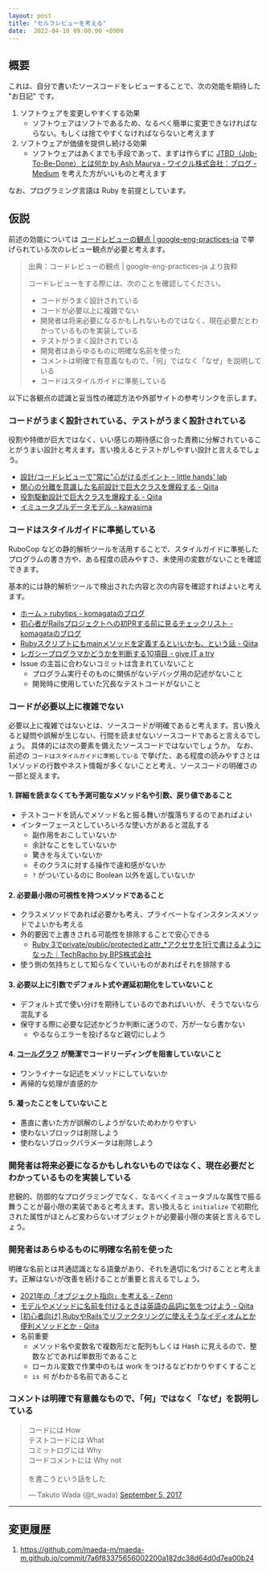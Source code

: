 ```yaml
---
layout: post
title: "セルフレビューを考える"
date:  2022-04-10 09:00:00 +0900
---
```


## 概要

これは、自分で書いたソースコードをレビューすることで、次の効能を期待した "お日記" です。

1. ソフトウェアを変更しやすくする効果
    - ソフトウェアはソフトであるため、なるべく簡単に変更できなければならない。もしくは捨てやすくなければならないと考えます
2. ソフトウェアが価値を提供し続ける効果
    - ソフトウェアはあくまでも手段であって、まずは作らずに [JTBD（Job-To-Be-Done）とは何か by Ash Maurya - ワイクル株式会社：ブログ - Medium](https://medium.com/waicrew/jtbd-job-to-be-done-%E3%81%A8%E3%81%AF%E4%BD%95%E3%81%8B-by-ash-maurya-4c1c0fed39e5) を考えた方がいいものと考えます

なお、プログラミング言語は Ruby を前提としています。

## 仮説

前述の効能については [コードレビューの観点 | google-eng-practices-ja](https://fujiharuka.github.io/google-eng-practices-ja/ja/review/reviewer/looking-for.html) で挙げられている次のレビュー観点が必要と考えます。

> 出典：コードレビューの観点 | google-eng-practices-ja より抜粋
>
> コードレビューをする際には、次のことを確認してください。
> - コードがうまく設計されている
> - コードが必要以上に複雑でない
> - 開発者は将来必要になるかもしれないものではなく、現在必要だとわかっているものを実装している
> - テストがうまく設計されている
> - 開発者はあらゆるものに明確な名前を使った
> - コメントは明確で有意義なもので、「何」ではなく「なぜ」を説明している
> - コードはスタイルガイドに準拠している

以下に各観点の認識と妥当性の確認方法や外部サイトの参考リンクを示します。

### コードがうまく設計されている、テストがうまく設計されている

役割や特徴が巨大ではなく、いい感じの期待感に合った責務に分解されていることがうまい設計と考えます。言い換えるとテストがしやすい設計と言えるでしょう。

- [設計/コードレビューで"常に"心がけるポイント - little hands' lab](https://little-hands.hatenablog.com/entry/2022/01/28/programming-principle)
- [関心の分離を意識した名前設計で巨大クラスを爆殺する - Qiita](https://qiita.com/MinoDriven/items/37599172b2cd27c38a33)
- [役割駆動設計で巨大クラスを爆殺する - Qiita](https://qiita.com/MinoDriven/items/2a378a09638e234d8614)
- [イミュータブルデータモデル - kawasima](https://scrapbox.io/kawasima/%E3%82%A4%E3%83%9F%E3%83%A5%E3%83%BC%E3%82%BF%E3%83%96%E3%83%AB%E3%83%87%E3%83%BC%E3%82%BF%E3%83%A2%E3%83%87%E3%83%AB)

### コードはスタイルガイドに準拠している

RuboCop などの静的解析ツールを活用することで、スタイルガイドに準拠したプログラムの書き方や、ある程度の読みやすさ、未使用の変数がないことを確認できます。

基本的には静的解析ツールで検出された内容と次の内容を確認すればよいと考えます。

- [ホーム > rubytips - komagataのブログ](https://docs.komagata.org/tags/rubytips/)
- [初心者がRailsプロジェクトへの初PRする前に見るチェックリスト - komagataのブログ](https://docs.komagata.org/5676)
- [Rubyスクリプトにもmainメソッドを定義するといいかも、という話 - Qiita](https://qiita.com/jnchito/items/4b4cae54170cc2f4377e)
- [レガシープログラマかどうかを判断する10項目 - give IT a try](https://blog.jnito.com/entry/20110218/1297983647)
- Issue の主旨に合わないコミットは含まれていないこと
  - プログラム実行そのものに関係がないデバッグ用の記述がないこと
  - 開発時に使用していた冗長なテストコードがないこと

### コードが必要以上に複雑でない

必要以上に複雑ではないとは、ソースコードが明確であると考えます。言い換えると疑問や誤解が生じない、行間を読ませないソースコードであると言えるでしょう。
具体的には次の要素を備えたソースコードではないでしょうか。
なお、前述の `コードはスタイルガイドに準拠している` で挙げた、ある程度の読みやすさとは1メソッドの行数やネスト情報が多くないことと考え、ソースコードの明確さの一部と捉えます。

#### 1. 詳細を読まなくても予測可能なメソッド名や引数、戻り値であること

- テストコードを読んでメソッド名と振る舞いが腹落ちするのであればよい
- インターフェースとしていろいろな使い方があると混乱する
  - 副作用をおこしていないか
  - 余計なことをしていないか
  - 驚きを与えていないか
  - そのクラスに対する操作で違和感がないか
  - `?` がついているのに Boolean 以外を返していないか

#### 2. 必要最小限の可視性を持つメソッドであること

- クラスメソッドであれば必要かも考え、プライベートなインスタンスメソッドでよいかも考える
- 外的要因で上書きされる可能性を排除することで安心できる
  - [Ruby 3でprivate/public/protectedとattr_*アクセサを1行で書けるようになった｜TechRacho by BPS株式会社](https://techracho.bpsinc.jp/hachi8833/2021_04_08/104703)
- 使う側の気持ちとして知らなくていいものがあればそれを排除する

#### 3. 必要以上に引数でデフォルト式や遅延初期化をしていないこと

- デフォルト式で使い分けを期待しているのであればいいが、そうでないなら混乱する
- 保守する際に必要な記述かどうか判断に迷うので、万が一なら書かない
  - やるならエラーを投げるなど親切にしよう

#### 4. [コールグラフ](https://i.loveruby.net/ja/rhg/cd/callgraph.html) が簡潔でコードリーディングを阻害していないこと

- ワンライナーな記述をメソッドにしていないか
- 再帰的な処理が直感的か

#### 5. 凝ったことをしていないこと

- 愚直に書いた方が誤解のしようがないためわかりやすい
- 使わないブロックは削除しよう
- 使わないブロックパラメータは削除しよう

### 開発者は将来必要になるかもしれないものではなく、現在必要だとわかっているものを実装している

悲観的、防御的なプログラミングでなく、なるべくイミュータブルな属性で振る舞うことが最小限の実装であると考えます。言い換えると `initialize` で初期化された属性がほとんど変わらないオブジェクトが必要最小限の実装と言えるでしょう。

### 開発者はあらゆるものに明確な名前を使った

明確な名前とは共通認識となる語彙があり、それを適切に名づけることと考えます。正解はないが改善を続けることが重要と言えるでしょう。

- [2021年の「オブジェクト指向」を考える - Zenn](https://zenn.dev/takahashim/articles/d34b1a3b244e46)
- [モデルやメソッドに名前を付けるときは英語の品詞に気をつけよう - Qiita](https://qiita.com/jnchito/items/459d58ba652bf4763820)
- [[初心者向け] RubyやRailsでリファクタリングに使えそうなイディオムとか便利メソッドとか - Qiita](https://qiita.com/jnchito/items/dedb3b889ab226933ccf)
- 名前重要
  - メソッド名や変数名で複数形だと配列もしくは Hash に見えるので、整数などであれば単数形であること
  - ローカル変数で作業中のもは work をつけるなどわかりやすくすること
  - `is 何` がわかる名前であること

### コメントは明確で有意義なもので、「何」ではなく「なぜ」を説明している

<blockquote class="twitter-tweet"><p lang="ja" dir="ltr">コードには How<br>テストコードには What<br>コミットログには Why<br>コードコメントには Why not<br><br>を書こうという話をした</p>&mdash; Takuto Wada (@t_wada) <a href="https://twitter.com/t_wada/status/904916106153828352?ref_src=twsrc%5Etfw">September 5, 2017</a></blockquote>


---

## 変更履歴

1. https://github.com/maeda-m/maeda-m.github.io/commit/7a6f83375656002200a182dc38d64d0d7ea00b24
